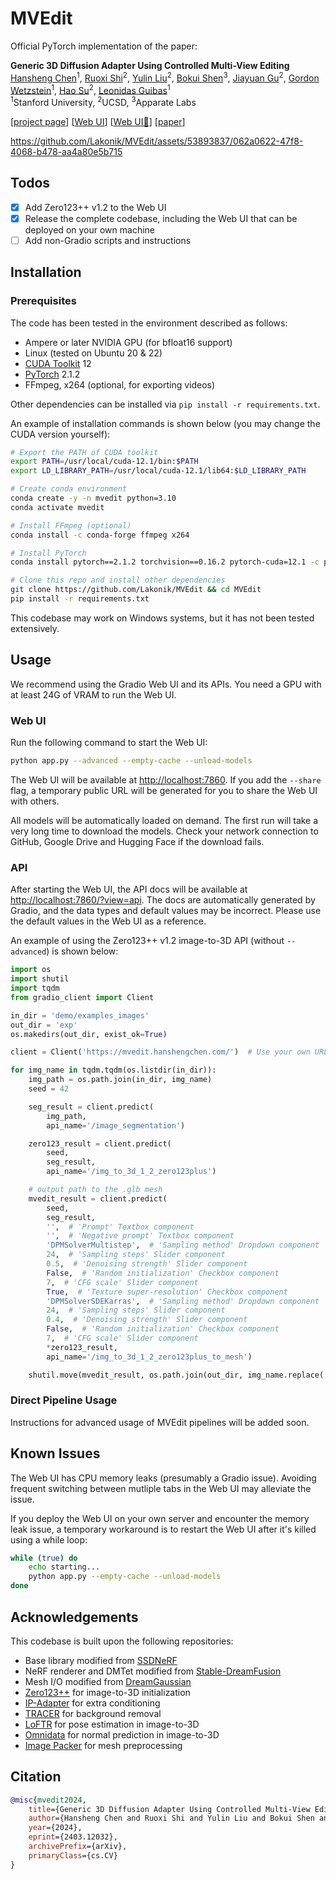 # MVEdit

Official PyTorch implementation of the paper:

**Generic 3D Diffusion Adapter Using Controlled Multi-View Editing**
<br>
[Hansheng Chen](https://lakonik.github.io/)<sup>1</sup>, 
[Ruoxi Shi](https://rshi.top/)<sup>2</sup>, 
[Yulin Liu](https://liuyulinn.github.io/)<sup>2</sup>, 
[Bokui Shen](https://cs.stanford.edu/people/bshen88/)<sup>3</sup>,
[Jiayuan Gu](https://pages.ucsd.edu/~ztu/)<sup>2</sup>, 
[Gordon Wetzstein](http://web.stanford.edu/~gordonwz/)<sup>1</sup>, 
[Hao Su](https://cseweb.ucsd.edu/~haosu/)<sup>2</sup>, 
[Leonidas Guibas](https://geometry.stanford.edu/member/guibas/)<sup>1</sup><br>
<sup>1</sup>Stanford University, <sup>2</sup>UCSD, <sup>3</sup>Apparate Labs
<br>

[[project page](https://lakonik.github.io/mvedit)] [[Web UI](https://lakonik.github.io/mvedit_demo/)] [[Web UI🤗](https://huggingface.co/spaces/Lakonik/MVEdit)] [[paper](https://arxiv.org/abs/2403.12032)]

https://github.com/Lakonik/MVEdit/assets/53893837/062a0622-47f8-4068-b478-aa4a80e5b715

## Todos

- [x] Add Zero123++ v1.2 to the Web UI
- [x] Release the complete codebase, including the Web UI that can be deployed on your own machine
- [ ] Add non-Gradio scripts and instructions

## Installation

### Prerequisites

The code has been tested in the environment described as follows:

- Ampere or later NVIDIA GPU (for bfloat16 support)
- Linux (tested on Ubuntu 20 & 22)
- [CUDA Toolkit](https://developer.nvidia.com/cuda-toolkit-archive) 12
- [PyTorch](https://pytorch.org/get-started/previous-versions/) 2.1.2
- FFmpeg, x264 (optional, for exporting videos)

Other dependencies can be installed via `pip install -r requirements.txt`. 

An example of installation commands is shown below (you may change the CUDA version yourself):

```bash
# Export the PATH of CUDA toolkit
export PATH=/usr/local/cuda-12.1/bin:$PATH
export LD_LIBRARY_PATH=/usr/local/cuda-12.1/lib64:$LD_LIBRARY_PATH

# Create conda environment
conda create -y -n mvedit python=3.10
conda activate mvedit

# Install FFmpeg (optional)
conda install -c conda-forge ffmpeg x264

# Install PyTorch
conda install pytorch==2.1.2 torchvision==0.16.2 pytorch-cuda=12.1 -c pytorch -c nvidia

# Clone this repo and install other dependencies
git clone https://github.com/Lakonik/MVEdit && cd MVEdit
pip install -r requirements.txt
```

This codebase may work on Windows systems, but it has not been tested extensively.

## Usage

We recommend using the Gradio Web UI and its APIs. You need a GPU with at least 24G of VRAM to run the Web UI.

### Web UI

Run the following command to start the Web UI:

```bash
python app.py --advanced --empty-cache --unload-models
```

The Web UI will be available at [http://localhost:7860](http://localhost:7860). If you add the `--share` flag, a temporary public URL will be generated for you to share the Web UI with others.

All models will be automatically loaded on demand. The first run will take a very long time to download the models. Check your network connection to GitHub, Google Drive and Hugging Face if the download fails.

### API

After starting the Web UI, the API docs will be available at [http://localhost:7860/?view=api](http://localhost:7860/?view=api). The docs are automatically generated by Gradio, and the data types and default values may be incorrect. Please use the default values in the Web UI as a reference.

An example of using the Zero123++ v1.2 image-to-3D API (without `--advanced`) is shown below:

```python
import os
import shutil
import tqdm
from gradio_client import Client

in_dir = 'demo/examples_images'
out_dir = 'exp'
os.makedirs(out_dir, exist_ok=True)

client = Client('https://mvedit.hanshengchen.com/')  # Use your own URL here

for img_name in tqdm.tqdm(os.listdir(in_dir)):
    img_path = os.path.join(in_dir, img_name)
    seed = 42

    seg_result = client.predict(
        img_path,
        api_name='/image_segmentation')

    zero123_result = client.predict(
        seed,
        seg_result,
        api_name='/img_to_3d_1_2_zero123plus')

    # output path to the .glb mesh
    mvedit_result = client.predict(
        seed,
        seg_result,
        '',  # 'Prompt' Textbox component
        '',  # 'Negative prompt' Textbox component
        'DPMSolverMultistep',  # 'Sampling method' Dropdown component
        24,  # 'Sampling steps' Slider component
        0.5,  # 'Denoising strength' Slider component
        False,  # 'Random initialization' Checkbox component
        7,  # 'CFG scale' Slider component
        True,  # 'Texture super-resolution' Checkbox component
        'DPMSolverSDEKarras',  # 'Sampling method' Dropdown component
        24,  # 'Sampling steps' Slider component
        0.4,  # 'Denoising strength' Slider component
        False,  # 'Random initialization' Checkbox component
        7,  # 'CFG scale' Slider component
        *zero123_result,
        api_name='/img_to_3d_1_2_zero123plus_to_mesh')

    shutil.move(mvedit_result, os.path.join(out_dir, img_name.replace('.png', '.glb')))
```

### Direct Pipeline Usage

Instructions for advanced usage of MVEdit pipelines will be added soon.

## Known Issues

The Web UI has CPU memory leaks (presumably a Gradio issue). Avoiding frequent switching between mutliple tabs in the Web UI may alleviate the issue.

If you deploy the Web UI on your own server and encounter the memory leak issue, a temporary workaround is to restart the Web UI after it's killed using a while loop:

```bash
while (true) do
    echo starting...
    python app.py --empty-cache --unload-models
done
```

## Acknowledgements

This codebase is built upon the following repositories:
- Base library modified from [SSDNeRF](https://github.com/Lakonik/SSDNeRF)
- NeRF renderer and DMTet modified from [Stable-DreamFusion](https://github.com/ashawkey/stable-dreamfusion)
- Mesh I/O modified from [DreamGaussian](https://github.com/dreamgaussian/dreamgaussian)
- [Zero123++](https://github.com/SUDO-AI-3D/zero123plus) for image-to-3D initialization
- [IP-Adapter](https://github.com/tencent-ailab/IP-Adapter) for extra conditioning
- [TRACER](https://github.com/Karel911/TRACER) for background removal
- [LoFTR](https://github.com/zju3dv/LoFTR) for pose estimation in image-to-3D
- [Omnidata](https://github.com/EPFL-VILAB/omnidata) for normal prediction in image-to-3D
- [Image Packer](https://github.com/theFroh/imagepacker) for mesh preprocessing

## Citation

```bibtex
@misc{mvedit2024,
    title={Generic 3D Diffusion Adapter Using Controlled Multi-View Editing},
    author={Hansheng Chen and Ruoxi Shi and Yulin Liu and Bokui Shen and Jiayuan Gu and Gordon Wetzstein and Hao Su and Leonidas Guibas},
    year={2024},
    eprint={2403.12032},
    archivePrefix={arXiv},
    primaryClass={cs.CV}
}
```
